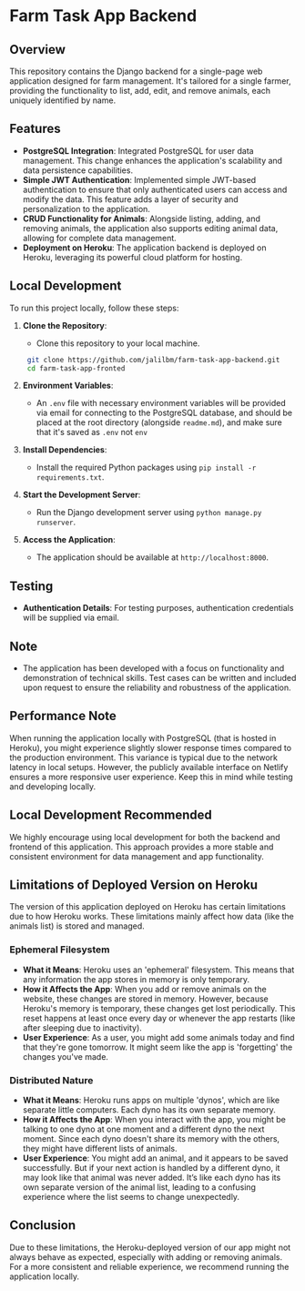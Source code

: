# Farm Task App Backend

## Overview

This repository contains the Django backend for a single-page web application designed for farm management. It's tailored for a single farmer, providing the functionality to list, add, edit, and remove animals, each uniquely identified by name.

## Features

- **PostgreSQL Integration**: Integrated PostgreSQL for user data management. This change enhances the application's scalability and data persistence capabilities.
- **Simple JWT Authentication**: Implemented simple JWT-based authentication to ensure that only authenticated users can access and modify the data. This feature adds a layer of security and personalization to the application.
- **CRUD Functionality for Animals**: Alongside listing, adding, and removing animals, the application also supports editing animal data, allowing for complete data management.
- **Deployment on Heroku**: The application backend is deployed on Heroku, leveraging its powerful cloud platform for hosting.

## Local Development

To run this project locally, follow these steps:

1. **Clone the Repository**:

   - Clone this repository to your local machine.

   ```sh
    git clone https://github.com/jalilbm/farm-task-app-backend.git
    cd farm-task-app-fronted
   ```

2. **Environment Variables**:

   - An `.env` file with necessary environment variables will be provided via email for connecting to the PostgreSQL database, and should be placed at the root directory (alongside `readme.md`), and make sure that it's saved as `.env` not `env`

3. **Install Dependencies**:

   - Install the required Python packages using `pip install -r requirements.txt`.

4. **Start the Development Server**:

   - Run the Django development server using `python manage.py runserver`.

5. **Access the Application**:
   - The application should be available at `http://localhost:8000`.

## Testing

- **Authentication Details**: For testing purposes, authentication credentials will be supplied via email.

## Note

- The application has been developed with a focus on functionality and demonstration of technical skills. Test cases can be written and included upon request to ensure the reliability and robustness of the application.

## Performance Note

When running the application locally with PostgreSQL (that is hosted in Heroku), you might experience slightly slower response times compared to the production environment. This variance is typical due to the network latency in local setups. However, the publicly available interface on Netlify ensures a more responsive user experience. Keep this in mind while testing and developing locally.

## Local Development Recommended

We highly encourage using local development for both the backend and frontend of this application. This approach provides a more stable and consistent environment for data management and app functionality.

## Limitations of Deployed Version on Heroku

The version of this application deployed on Heroku has certain limitations due to how Heroku works. These limitations mainly affect how data (like the animals list) is stored and managed.

### Ephemeral Filesystem

- **What it Means**: Heroku uses an 'ephemeral' filesystem. This means that any information the app stores in memory is only temporary.
- **How it Affects the App**: When you add or remove animals on the website, these changes are stored in memory. However, because Heroku's memory is temporary, these changes get lost periodically. This reset happens at least once every day or whenever the app restarts (like after sleeping due to inactivity).
- **User Experience**: As a user, you might add some animals today and find that they're gone tomorrow. It might seem like the app is 'forgetting' the changes you've made.

### Distributed Nature

- **What it Means**: Heroku runs apps on multiple 'dynos', which are like separate little computers. Each dyno has its own separate memory.
- **How it Affects the App**: When you interact with the app, you might be talking to one dyno at one moment and a different dyno the next moment. Since each dyno doesn't share its memory with the others, they might have different lists of animals.
- **User Experience**: You might add an animal, and it appears to be saved successfully. But if your next action is handled by a different dyno, it may look like that animal was never added. It’s like each dyno has its own separate version of the animal list, leading to a confusing experience where the list seems to change unexpectedly.

## Conclusion

Due to these limitations, the Heroku-deployed version of our app might not always behave as expected, especially with adding or removing animals. For a more consistent and reliable experience, we recommend running the application locally.

